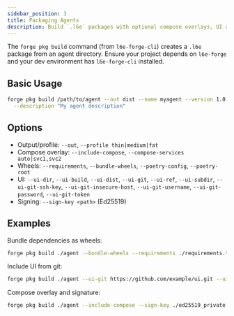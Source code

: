 ```yaml
---
sidebar_position: 3
title: Packaging Agents
description: Build `.l6e` packages with optional compose overlays, UI assets, wheels, and signing.
---
```


<!-- Adapted from repo docs/packaging-agents.md -->

The `forge pkg build` command (from `l6e-forge-cli`) creates a `.l6e` package from an agent directory. Ensure your project depends on `l6e-forge` and your dev environment has `l6e-forge-cli` installed.

## Basic Usage

```bash
forge pkg build /path/to/agent --out dist --name myagent --version 1.0.0 \
  --description "My agent description"
```

## Options

- Output/profile: `--out`, `--profile thin|medium|fat`
- Compose overlay: `--include-compose`, `--compose-services auto|svc1,svc2`
- Wheels: `--requirements`, `--bundle-wheels`, `--poetry-config`, `--poetry-root`
- UI: `--ui-dir`, `--ui-build`, `--ui-dist`, `--ui-git`, `--ui-ref`, `--ui-subdir`,
  `--ui-git-ssh-key`, `--ui-git-insecure-host`, `--ui-git-username`, `--ui-git-password`, `--ui-git-token`
- Signing: `--sign-key <path>` (Ed25519)

## Examples

Bundle dependencies as wheels:

```bash
forge pkg build ./agent --bundle-wheels --requirements ./requirements.txt
```

Include UI from git:

```bash
forge pkg build ./agent --ui-git https://github.com/example/ui.git --ui-build --ui-dist dist
```

Compose overlay and signature:

```bash
forge pkg build ./agent --include-compose --sign-key ./ed25519_private.key
```


